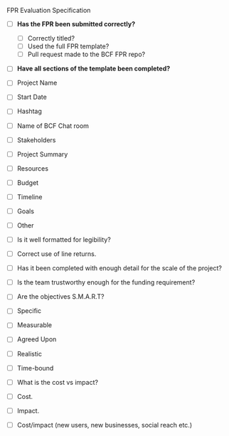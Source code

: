 FPR Evaluation Specification


- [ ] **Has the FPR been submitted correctly?**
  - [ ] Correctly titled?
  - [ ] Used the full FPR template?
  - [ ] Pull request made to the BCF FPR repo?
- [ ] **Have all sections of the template been completed?**
- [ ] Project Name
- [ ] Start Date
- [ ] Hashtag
- [ ] Name of BCF Chat room
- [ ] Stakeholders
- [ ] Project Summary
- [ ] Resources
- [ ] Budget
- [ ] Timeline
- [ ] Goals
- [ ] Other
- [ ] Is it well formatted for legibility?
- [ ] Correct use of line returns.
- [ ] Has it been completed with enough detail for the scale of the project?
- [ ] Is the team trustworthy enough for the funding requirement?
- [ ] Are the objectives S.M.A.R.T?
- [ ] Specific
- [ ] Measurable
- [ ] Agreed Upon
- [ ] Realistic
- [ ] Time-bound 
- [ ] What is the cost vs impact?
- [ ] Cost.
- [ ] Impact.
- [ ] Cost/impact (new users, new businesses, social reach etc.)


